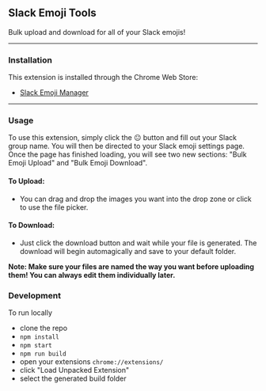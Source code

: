## Slack Emoji Tools

Bulk upload and download for all of your Slack emojis!

-----

### Installation

This extension is installed through the Chrome Web Store: 
 - [Slack Emoji Manager](https://chrome.google.com/webstore/detail/slack-emoji-manager/alcljabecbbiacnmjojjnpcdafbjebgh)

-----

### Usage

To use this extension, simply click the 😐 button and fill out your Slack group name. You will then be directed to your Slack emoji settings page. Once the page has finished loading, you will see two new sections: "Bulk Emoji Upload" and "Bulk Emoji Download". 

#### To Upload:
 - You can drag and drop the images you want into the drop zone or click to use the file picker.

#### To Download:
 - Just click the download button and wait while your file is generated. The download will begin automagically and save to your default folder.

**Note: Make sure your files are named the way you want before uploading them! You can always edit them individually later.**

### Development

To run locally
 - clone the repo
 - `npm install`
 - `npm start`
 - `npm run build`
 - open your extensions `chrome://extensions/`
 - click "Load Unpacked Extension"
 - select the generated build folder
